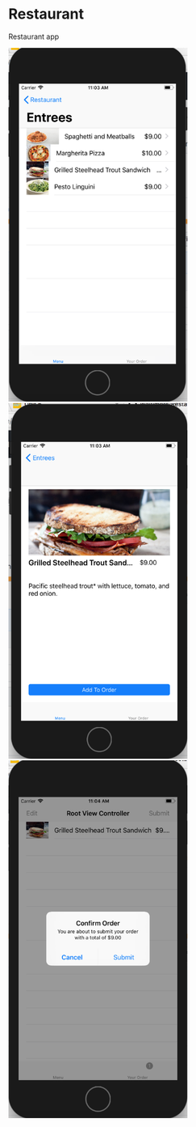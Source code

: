 # Restaurant
Restaurant app



<img src=https://github.com/Waltimore/Restaurant/blob/master/RestaurantScreens/RestaurantScreen1.png width="355">
<img src=https://github.com/Waltimore/Restaurant/blob/master/RestaurantScreens/RestaurantScreen2.png width="355">
<img src=https://github.com/Waltimore/Restaurant/blob/master/RestaurantScreens/RestaurantScreen3.png width="355">
